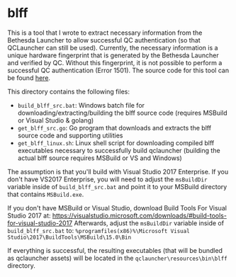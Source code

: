 # blff

This is a tool that I wrote to extract necessary information from the Bethesda Launcher to allow successful QC authentication (so that QCLauncher can still be used). Currently, the necessary information is a unique hardware fingerprint that is generated by the Bethesda Launcher and verified by QC. Without this fingerprint, it is not possible to perform a successful QC authentication (Error 1501). The source code for this tool can be found [here](https://github.com/syncore/blff).

This directory contains the following files:

 - `build_blff_src.bat`: Windows batch file for downloading/extracting/building the blff source code (requires MSBuild or Visual Studio & golang)
 - `get_blff_src.go`: Go program that downloads and extracts the blff source code and supporting utilities
 - `get_blff_linux.sh`: Linux shell script for downloading compiled blff executables necessary to successfully build qclauncher (building the actual blff source requires MSBuild or VS and Windows)

The assumption is that you'll build with Visual Studio 2017 Enterprise. If you don't have VS2017 Enterprise, you will need to adjust the `msBuildDir` variable inside of `build_blff_src.bat`
and point it to your MSBuild directory that contains `MSBuild.exe`.

If you don't have MSBuild or Visual Studio, download Build Tools For Visual Studio 2017 at: https://visualstudio.microsoft.com/downloads/#build-tools-for-visual-studio-2017
Afterwards, adjust the `msBuildDir` variable inside of `build_blff_src.bat` to: `%programfiles(x86)%\Microsoft Visual Studio\2017\BuildTools\MSBuild\15.0\Bin`

If everything is successful, the resulting executables (that will be bundled as qclauncher assets) will be located in the `qclauncher\resources\bin\blff` directory.